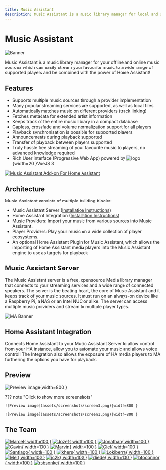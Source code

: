 ```yaml
---
title: Music Assistant
description: Music Assistant is a music library manager for local and streaming providers
---
```


# Music Assistant

![Banner](assets/banner.png)

Music Assistant is a music library manager for your offline and online music sources which can easily stream your favourite music to a wide range of supported players and be combined with the power of Home Assistant!

## Features

- Supports multiple music sources through a provider implementation
- Many popular streaming services are supported, as well as local files
- Automatically matches music on different providers (track linking)
- Fetches metadata for extended artist information
- Keeps track of the entire music library in a compact database
- Gapless, crossfade and volume normalization support for all players
- Playback synchronisation is possible for supported players
- Announcements during playback supported
- Transfer of playback between players supported
- Truly hassle free streaming of your favourite music to players, no advanced knowledge required
- Rich User interface (Progressive Web App) powered by ![logo](assets/icons/vue-js-logo.png){width=20 }VueJS 3

[![Music Assistant Add-on For Home Assistant](https://my.home-assistant.io/badges/supervisor_addon.svg)](https://my.home-assistant.io/redirect/supervisor_addon/?addon=d5369777_music_assistant_beta&repository_url=https%3A%2F%2Fgithub.com%2Fmusic-assistant%2Fhome-assistant-addon)

## Architecture

Music Assistant consists of multiple building blocks:

- Music Assistant Server ([Installation Instructions](installation.md))
- Home Assistant Integration ([Installation Instructions](integration/installation.md))
- Music Providers: Import your music from various sources into Music Assistant.
- Player Providers: Play your music on a wide collection of player ecosystems.
- An optional Home Assistant Plugin for Music Assistant, which allows the importing of Home Assistant media players into the Music Assistant engine to use as targets for playback

## Music Assistant Server

The Music Assistant server is a free, opensource Media library manager that connects to your streaming services and a wide range of connected speakers. The server is the beating heart, the core of Music Assistant and it keeps track of your music sources. It must run on an always-on device like a Raspberry Pi, a NAS or an Intel NUC or alike. The server can access multiple music providers and stream to multiple player types.

![MA Banner](assets/MA_banner.png)

## Home Assistant Integration

Connects Home Assistant to your Music Assistant Server to allow control from your HA instance, allow you to automate your music and allows voice control! The Integration also allows the exposure of HA media players to MA furthering the options you have for playback.

## Preview

![Preview image](assets/screenshots/screen2.png){width=800 }

??? note "Click to show more screenshots"

    ![Preview image](assets/screenshots/screen3.png){width=800 }

    ![Preview image](assets/screenshots/screen1.png){width=800 }

## The Team

[![Marcel](assets/team/marcel.png){ width=100 }](https://github.com/marcelveldt "Marcel. Creator of Music Assistant")
[![Jozef](assets/team/jozef.png){ width=100 }](https://github.com/jozefKruszynski "Jozef. Author of the Tidal provider and Voice Search")
[![Jonathan](assets/team/jonathan.png){ width=100 }](https://github.com/arctixdev "Jonathan. Author of the Deezer provider and the Companion App")
[![Gavin](assets/team/gavin.png){ width=100 }](https://github.com/OzGav "Gavin. Community Support and Documentation")
[![Marvin](assets/team/marvin.png){ width=100 }](https://github.com/marvinschenkel "Marvin. Author of the YouTube and Apple Music providers")
[![Giel](assets/team/gieljnssns.png){ width=100 }](https://github.com/gieljnssns "Giel. Author of the Soundcloud provider")
[![Santiago](assets/team/santiago.png){ width=100 }](https://github.com/santiagosotoc "Santiago. Author of the Snapcast provider")
[![khers](assets/team/khers.png){ width=100 }](https://github.com/khers "Eric. Author of the Subsonic provider")
[![Lokiberra](assets/team/lokiberra.png){ width=100 }](https://github.com/lokiberra "Kevin. Author of the Jellyfin provider")
[![Mel](assets/team/melharbour.png){ width=100 }](https://github.com/melharbour "Mel. Core developer team")
[![jc2k](assets/team/jc2k.png){ width=100 }](https://github.com/jc2k "John. Jellyfin Maintainer")
[![diede](assets/team/diede.png){ width=100 }](https://github.com/Cyanogenbot "Diede. Author of the Bluesound provider")
[![btoconnor](assets/team/btoconnor.png){ width=100 }](https://github.com/btoconnor "Brian. Author of the SiriusXM provider")
[![robsonke](assets/team/robsonke.png){ width=100 }](https://github.com/robsonke "Rob. Author of the iBroadcast provider")

[repository-badge]: https://img.shields.io/badge/Add%20repository%20to%20my-Home%20Assistant-41BDF5?logo=home-assistant&style=for-the-badge
[repository-url]: https://my.home-assistant.io/redirect/supervisor_add_addon_repository/?repository_url=https%3A%2F%2Fgithub.com%2Fmusic-assistant%2Fhome-assistant-addon
